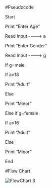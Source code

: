 #Pseudocode

Start

Print “Enter Age”

Read Input ----> a

Print “Enter Gender”

Read Input ----> g

If g=male

If a>18

Print “Adult”

Else

Print “Minor”

Else if g=female

If a>16

Print “Adult”

Else

Print “Minor”

End

#Flow Chart

![FlowChart 3](https://user-images.githubusercontent.com/117455989/209165642-fe1d47ef-1227-4a07-a0e9-731f4b9955a4.jpeg)
